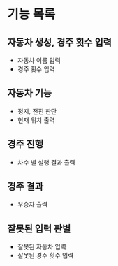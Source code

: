 # 기능 목록

## 자동차 생성, 경주 횟수 입력

- 자동차 이름 입력
- 경주 횟수 입력

## 자동차 기능

- 정지, 전진 판단
- 현재 위치 출력

## 경주 진행

- 차수 별 실행 결과 출력

## 경주 결과

- 우승자 출력

## 잘못된 입력 판별

- 잘못된 자동차 입력
- 잘못된 경주 횟수 입력
